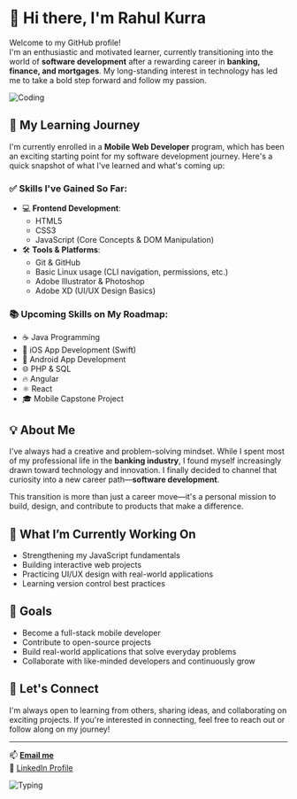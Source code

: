 # 👋 Hi there, I'm Rahul Kurra

Welcome to my GitHub profile!  
I'm an enthusiastic and motivated learner, currently transitioning into the world of **software development** after a rewarding career in **banking, finance, and mortgages**. My long-standing interest in technology has led me to take a bold step forward and follow my passion.

![Coding](https://media.giphy.com/media/qgQUggAC3Pfv687qPC/giphy.gif)


## 🚀 My Learning Journey

I'm currently enrolled in a **Mobile Web Developer** program, which has been an exciting starting point for my software development journey. Here's a quick snapshot of what I've learned and what's coming up:

### ✅ Skills I've Gained So Far:
- 💻 **Frontend Development**:  
  - HTML5  
  - CSS3  
  - JavaScript (Core Concepts & DOM Manipulation)
- 🛠️ **Tools & Platforms**:  
  - Git & GitHub  
  - Basic Linux usage (CLI navigation, permissions, etc.)
  - Adobe Illustrator & Photoshop  
  - Adobe XD (UI/UX Design Basics)

### 📚 Upcoming Skills on My Roadmap:
- ☕ Java Programming  
- 🍎 iOS App Development (Swift)  
- 🤖 Android App Development  
- 🌐 PHP & SQL  
- 🔥 Angular  
- ⚛️ React  
- 🎓 Mobile Capstone Project

## 💡 About Me

I've always had a creative and problem-solving mindset. While I spent most of my professional life in the **banking industry**, I found myself increasingly drawn toward technology and innovation. I finally decided to channel that curiosity into a new career path—**software development**.

This transition is more than just a career move—it's a personal mission to build, design, and contribute to products that make a difference.

## 🧰 What I’m Currently Working On
- Strengthening my JavaScript fundamentals
- Building interactive web projects
- Practicing UI/UX design with real-world applications
- Learning version control best practices

## 🎯 Goals
- Become a full-stack mobile developer
- Contribute to open-source projects
- Build real-world applications that solve everyday problems
- Collaborate with like-minded developers and continuously grow

## 🌱 Let's Connect
I'm always open to learning from others, sharing ideas, and collaborating on exciting projects. If you're interested in connecting, feel free to reach out or follow along on my journey!

---

📫 **[Email me](mailto:rahul.kurra@triosstudent.com)**  
💼 [LinkedIn Profile](https://www.linkedin.com/in/rahulkurra)

![Typing](https://readme-typing-svg.herokuapp.com?font=Fira+Code&pause=1000&color=2E8B57&width=435&lines=Hi+%F0%9F%91%8B%2C+I'm+Rahul!;A+Mobile+Web+Developer+in+training;Passionate+about+Tech+and+Learning!)


